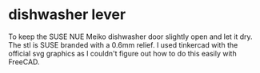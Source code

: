 # dishwasher lever

To keep the SUSE NUE Meiko dishwasher door slightly open and let it dry. The stl is SUSE branded with a 0.6mm relief. I used tinkercad with the official svg graphics as I couldn't figure out how to do this easily with FreeCAD.
